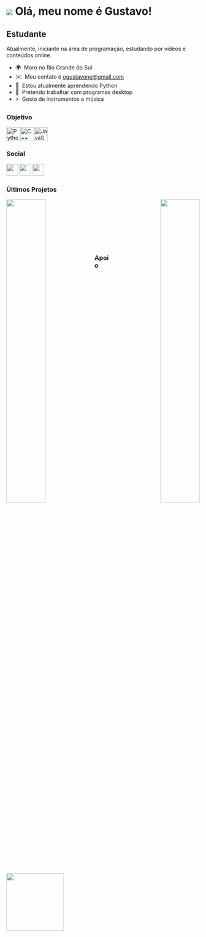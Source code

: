 ![](https://user-images.githubusercontent.com/18350557/176309783-0785949b-9127-417c-8b55-ab5a4333674e.gif) Olá, meu nome é Gustavo!
===============================================================================================================================

Estudante
---------

Atualmente, iniciante na área de programação, estudando por vídeos e conteúdos online.

* 🌍  Moro no Rio Grande do Sul
* ✉️  Meu contato é [ogustavone@gmail.com](mailto:ogustavone@gmail.com)
* 🧠  Estou atualmente aprendendo Python
* 🤝  Pretendo trabalhar com programas desktop
* ⚡  Gosto de instrumentos e música

### Objetivo


<p align="left">
<a href="https://www.python.org/" target="_blank" rel="noreferrer"><img src="https://raw.githubusercontent.com/danielcranney/readme-generator/main/public/icons/skills/python-colored.svg" width="36" height="36" alt="Python" /></a><a href="https://docs.microsoft.com/en-us/cpp/?view=msvc-170" target="_blank" rel="noreferrer"><img src="https://raw.githubusercontent.com/danielcranney/readme-generator/main/public/icons/skills/cplusplus-colored.svg" width="36" height="36" alt="C++" /></a><a href="https://developer.mozilla.org/en-US/docs/Web/JavaScript" target="_blank" rel="noreferrer"><img src="https://raw.githubusercontent.com/danielcranney/readme-generator/main/public/icons/skills/javascript-colored.svg" width="36" height="36" alt="JavaScript" /></a>
</p>

### Social

<a href="https://discord.com/users/ogustavone"><img src="https://raw.githubusercontent.com/danielcranney/readme-generator/main/public/icons/socials/discord.svg" width="30" height="30"></a>
<a href="https://www.github.com/Ogustavone"><img src="https://raw.githubusercontent.com/danielcranney/readme-generator/main/public/icons/socials/github.svg" width="30" height="30"></a>
<a href="http://www.instagram.com/g1st4voo"><img src="https://raw.githubusercontent.com/danielcranney/readme-generator/main/public/icons/socials/instagram.svg" width="30" height="30"></a>

### Últimos Projetos

<div width="100%" align="center"><a href="https://github.com/Ogustavone/PytubeVideo-Downloader" align="left"><img align="left" width="45%" src="https://github-readme-stats.vercel.app/api/pin/?username=Ogustavone&repo=PytubeVideo-Downloader&title_color=0891b2&text_color=ffffff&icon_color=0891b2&bg_color=1c1917&hide_border=true&locale=en" /></a><a href="https://github.com/Ogustavone/streamlit-python" align="right"><img align="right" width="45%" src="https://github-readme-stats.vercel.app/api/pin/?username=Ogustavone&repo=streamlit-python&title_color=0891b2&text_color=ffffff&icon_color=0891b2&bg_color=1c1917&hide_border=true&locale=en" /></a></div><br /><br /><br /><br /><br /><br /><br />

### Apoio

<a href="https://www.buymeacoffee.com/ogustavone"><img src="https://cdn.buymeacoffee.com/buttons/v2/default-yellow.png" width="150"/></a>

</ul>

